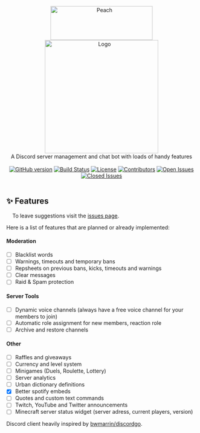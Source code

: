 <p align="center">
 <img alt="Peach" width="270" height="90" src="https://raw.githubusercontent.com/peach-bot/Peach/master/assets/title.png"></img><br>
 <img alt="Logo" width="300" height="300" src="https://raw.githubusercontent.com/peach-bot/Peach/master/assets/logo.png"></img><br>
 A Discord server management and chat bot with loads of handy features<br><br>
 <a href="https://github.com/peach-bot/Peach/releases"><img src="https://img.shields.io/github/v/release/peach-bot/peach?color=brightgreen&include_prereleases&style=flat-square" alt="GitHub version"></img></a>
 <a href="https://travis-ci.com/peach-bot/Peach/branches"><img src="https://img.shields.io/travis/com/peach-bot/Peach/master?style=flat-square" alt="Build Status"></img></a>
 <a href="https://github.com/peach-bot/Peach/blob/master/LICENSE"><img src="https://img.shields.io/github/license/peach-bot/Peach?color=brightgreen&style=flat-square" alt="License"></img></a>
 <a href="#contributors"><img src="https://img.shields.io/github/contributors/peach-bot/Peach?style=flat-square" alt="Contributors"></img></a>
 <a href="https://github.com/peach-bot/Peach/issues"><img src="https://img.shields.io/github/issues-raw/peach-bot/peach?style=flat-square" alt="Open Issues"></img></a>
 <a href="https://github.com/peach-bot/Peach/issues"><img src="https://img.shields.io/github/issues-closed-raw/peach-bot/peach?color=brightgreen&style=flat-square" alt="Closed Issues"></img></a><br><br>
</p>

<!--[**Try all features today and for free**](http://bit.ly/peachbot)-->

## ✨ Features
<img src=https://user-images.githubusercontent.com/45462701/67280986-b47c5c00-f4ce-11e9-8c9c-5ab70ec5e392.png width=12px></img>
To leave suggestions visit the [issues page](https://github.com/peach-bot/Peach/issues). 

Here is a list of features that are planned or already implemented:

#### Moderation

 - [ ] Blacklist words
 - [ ] Warnings, timeouts and temporary bans
 - [ ] Repsheets on previous bans, kicks, timeouts and warnings
 - [ ] Clear messages
 - [ ] Raid & Spam protection

#### Server Tools
 - [ ] Dynamic voice channels (always have a free voice channel for your members to join)
 - [ ] Automatic role assignment for new members, reaction role
 - [ ] Archive and restore channels

#### Other
 - [ ] Raffles and giveaways
 - [ ] Currency and level system
 - [ ] Minigames (Duels, Roulette, Lottery)
 - [ ] Server analytics
 - [ ] Urban dictionary definitions
 - [x] Better spotify embeds
 - [ ] Quotes and custom text commands
 - [ ] Twitch, YouTube and Twitter announcements
 - [ ] Minecraft server status widget (server adress, current players, version)

Discord client heavily inspired by [bwmarrin/discordgo](https://github.com/bwmarrin/discordgo).